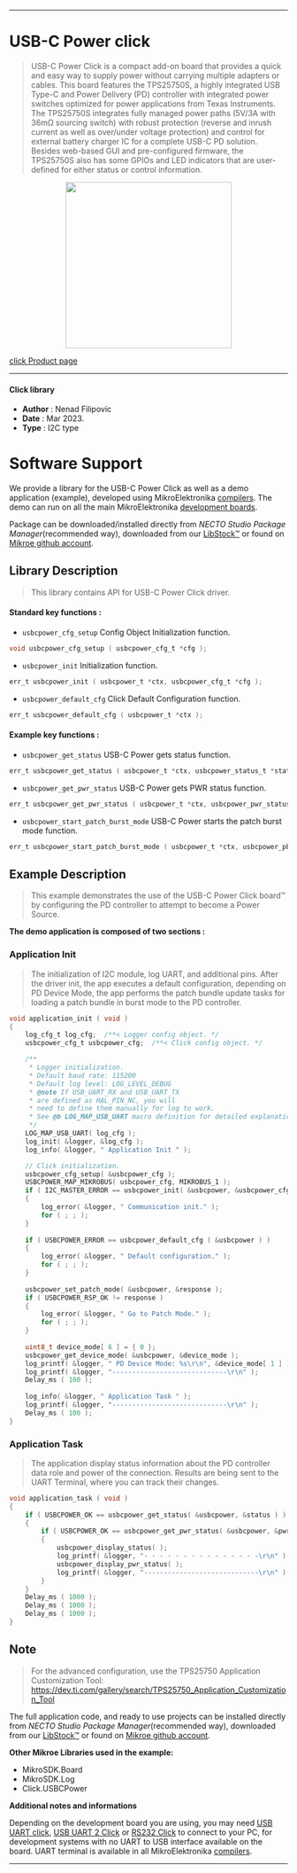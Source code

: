 
---
# USB-C Power click

> USB-C Power Click is a compact add-on board that provides a quick 
> and easy way to supply power without carrying multiple adapters or cables. 
> This board features the TPS25750S, a highly integrated USB Type-C and Power Delivery (PD) controller 
> with integrated power switches optimized for power applications from Texas Instruments. 
> The TPS25750S integrates fully managed power paths (5V/3A with 36mΩ sourcing switch) 
> with robust protection (reverse and inrush current as well as over/under voltage protection) 
> and control for external battery charger IC for a complete USB-C PD solution. Besides web-based GUI 
> and pre-configured firmware, the TPS25750S also has some GPIOs and LED indicators 
> that are user-defined for either status or control information.

<p align="center">
  <img src="https://download.mikroe.com/images/click_for_ide/usbcpower_click.png" height=300px>
</p>

[click Product page](https://www.mikroe.com/usb-c-power-click)

---


#### Click library

- **Author**        : Nenad Filipovic
- **Date**          : Mar 2023.
- **Type**          : I2C type


# Software Support

We provide a library for the USB-C Power Click
as well as a demo application (example), developed using MikroElektronika
[compilers](https://www.mikroe.com/necto-studio).
The demo can run on all the main MikroElektronika [development boards](https://www.mikroe.com/development-boards).

Package can be downloaded/installed directly from *NECTO Studio Package Manager*(recommended way), downloaded from our [LibStock&trade;](https://libstock.mikroe.com) or found on [Mikroe github account](https://github.com/MikroElektronika/mikrosdk_click_v2/tree/master/clicks).

## Library Description

> This library contains API for USB-C Power Click driver.

#### Standard key functions :

- `usbcpower_cfg_setup` Config Object Initialization function.
```c
void usbcpower_cfg_setup ( usbcpower_cfg_t *cfg );
```

- `usbcpower_init` Initialization function.
```c
err_t usbcpower_init ( usbcpower_t *ctx, usbcpower_cfg_t *cfg );
```

- `usbcpower_default_cfg` Click Default Configuration function.
```c
err_t usbcpower_default_cfg ( usbcpower_t *ctx );
```

#### Example key functions :

- `usbcpower_get_status`  USB-C Power gets status function.
```c
err_t usbcpower_get_status ( usbcpower_t *ctx, usbcpower_status_t *status )
```

- `usbcpower_get_pwr_status` USB-C Power gets PWR status function.
```c
err_t usbcpower_get_pwr_status ( usbcpower_t *ctx, usbcpower_pwr_status_t *pwr_status );
```

- `usbcpower_start_patch_burst_mode` USB-C Power starts the patch burst mode function.
```c
err_t usbcpower_start_patch_burst_mode ( usbcpower_t *ctx, usbcpower_pbms_cfg_t pbms_cfg, uint32_t *response );
```

## Example Description

> This example demonstrates the use of the USB-C Power Click board™
> by configuring the PD controller to attempt to become a Power Source.

**The demo application is composed of two sections :**

### Application Init

> The initialization of I2C module, log UART, and additional pins.
> After the driver init, the app executes a default configuration,
> depending on PD Device Mode, the app performs the patch bundle update tasks
> for loading a patch bundle in burst mode to the PD controller.

```c
void application_init ( void ) 
{
    log_cfg_t log_cfg;  /**< Logger config object. */
    usbcpower_cfg_t usbcpower_cfg;  /**< Click config object. */

    /** 
     * Logger initialization.
     * Default baud rate: 115200
     * Default log level: LOG_LEVEL_DEBUG
     * @note If USB_UART_RX and USB_UART_TX 
     * are defined as HAL_PIN_NC, you will 
     * need to define them manually for log to work. 
     * See @b LOG_MAP_USB_UART macro definition for detailed explanation.
     */
    LOG_MAP_USB_UART( log_cfg );
    log_init( &logger, &log_cfg );
    log_info( &logger, " Application Init " );

    // Click initialization.
    usbcpower_cfg_setup( &usbcpower_cfg );
    USBCPOWER_MAP_MIKROBUS( usbcpower_cfg, MIKROBUS_1 );
    if ( I2C_MASTER_ERROR == usbcpower_init( &usbcpower, &usbcpower_cfg ) ) 
    {
        log_error( &logger, " Communication init." );
        for ( ; ; );
    }
    
    if ( USBCPOWER_ERROR == usbcpower_default_cfg ( &usbcpower ) )
    {
        log_error( &logger, " Default configuration." );
        for ( ; ; );
    }
    
    usbcpower_set_patch_mode( &usbcpower, &response );
    if ( USBCPOWER_RSP_OK != response )
    {
        log_error( &logger, " Go to Patch Mode." );
        for ( ; ; );
    }
    
    uint8_t device_mode[ 6 ] = { 0 };
    usbcpower_get_device_mode( &usbcpower, &device_mode );
    log_printf( &logger, " PD Device Mode: %s\r\n", &device_mode[ 1 ] );
    log_printf( &logger, "-----------------------------\r\n" );
    Delay_ms ( 100 );
    
    log_info( &logger, " Application Task " );
    log_printf( &logger, "-----------------------------\r\n" );
    Delay_ms ( 100 );
}
```

### Application Task

> The application display status information about 
> the PD controller data role and power of the connection.
> Results are being sent to the UART Terminal, where you can track their changes.

```c
void application_task ( void ) 
{
    if ( USBCPOWER_OK == usbcpower_get_status( &usbcpower, &status ) )
    {
        if ( USBCPOWER_OK == usbcpower_get_pwr_status( &usbcpower, &pwr_status ) )
        {
            usbcpower_display_status( );
            log_printf( &logger, "- - - - - - - - - - - - - - -\r\n" );
            usbcpower_display_pwr_status( );
            log_printf( &logger, "-----------------------------\r\n" );
        }
    }
    Delay_ms ( 1000 );
    Delay_ms ( 1000 );
    Delay_ms ( 1000 );
}
```

## Note

> For the advanced configuration, use the TPS25750 Application Customization Tool:
> https://dev.ti.com/gallery/search/TPS25750_Application_Customization_Tool

The full application code, and ready to use projects can be installed directly from *NECTO Studio Package Manager*(recommended way), downloaded from our [LibStock&trade;](https://libstock.mikroe.com) or found on [Mikroe github account](https://github.com/MikroElektronika/mikrosdk_click_v2/tree/master/clicks).

**Other Mikroe Libraries used in the example:**

- MikroSDK.Board
- MikroSDK.Log
- Click.USBCPower

**Additional notes and informations**

Depending on the development board you are using, you may need
[USB UART click](https://www.mikroe.com/usb-uart-click),
[USB UART 2 Click](https://www.mikroe.com/usb-uart-2-click) or
[RS232 Click](https://www.mikroe.com/rs232-click) to connect to your PC, for
development systems with no UART to USB interface available on the board. UART
terminal is available in all MikroElektronika
[compilers](https://shop.mikroe.com/compilers).

---
